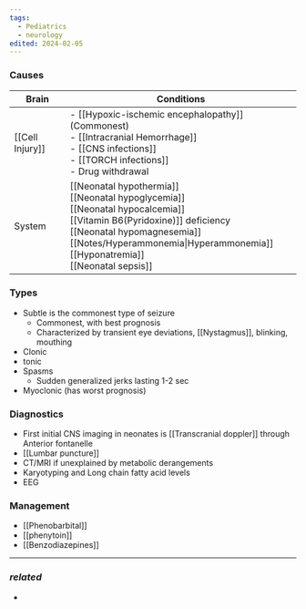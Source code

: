 ```yaml
---
tags:
  - Pediatrics
  - neurology
edited: 2024-02-05
---
```

### Causes

| Brain           | Conditions                                                                                                                                                                                                                                          |
| --------------- | --------------------------------------------------------------------------------------------------------------------------------------------------------------------------------------------------------------------------------------------------- |
| [[Cell Injury]] | - [[Hypoxic-ischemic encephalopathy]] (Commonest)<br>- [[Intracranial Hemorrhage]]<br>- [[CNS infections]]<br>- [[TORCH infections]] <br>- Drug withdrawal                                                                                          |
| System          | [[Neonatal hypothermia]]<br>[[Neonatal hypoglycemia]]<br>[[Neonatal hypocalcemia]]<br>[[Vitamin B6(Pyridoxine)]] deficiency<br>[[Neonatal hypomagnesemia]]<br>[[Notes/Hyperammonemia\|Hyperammonemia]] <br>[[Hyponatremia]] <br>[[Neonatal sepsis]] |

### Types
- Subtle is the commonest type of seizure
	- Commonest, with best prognosis
	- Characterized by transient eye deviations, [[Nystagmus]], blinking, mouthing
- Clonic 
- tonic
- Spasms
	- Sudden generalized jerks lasting 1-2 sec
- Myoclonic (has worst prognosis)

### Diagnostics
- First initial CNS imaging in neonates is [[Transcranial doppler]] through Anterior fontanelle
- [[Lumbar puncture]] 
- CT/MRI if unexplained by metabolic derangements
- Karyotyping and Long chain fatty acid levels
- EEG 

### Management
- [[Phenobarbital]] 
- [[phenytoin]]
- [[Benzodiazepines]] 

---
### *related*
- 